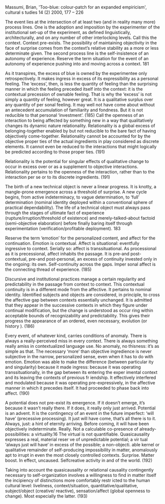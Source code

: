 ﻿  Massumi,  Brian, 'Too-blue: colour-patch for an expanded empiricism', cultural s tudies 14 (2) 2000, 177 – 226

The event lies at the intersection of at least two (and in reality many more) process lines. One is the adoption and imposition by the experimenter of the institutional set-up of the experiment, as defined linguistically, architecturally, and on any number of other interlocking levels. Call this the context. Context pre-exists. The possibility of maintaining objectivity in the face of surprise comes from the context’s relative stability as a more or less determinate given. The second process line is the self-insistence of an autonomy of experience. Reserve the term situation for the event of an autonomy of experience pushing into and moving across a context. 181



As it transpires, the excess of blue is owned by the experimentee only retrospectively. It makes ingress in excess of its expressibility as a personal feeling. The ‘excess’, then, is less the quantity of feeling than the surprising manner in which the feeling preceded itself into the context: it is the contextual precession of ownable feeling. That is why the ‘excess’ is not simply a quantity of feeling, however great. It is a qualitative surplus over any quantity of per sonal feeling. It may well not have come about without an antecedent accumulation of familiarity and fondness. But it is not reducible to that personal ‘investment’. (185) 
Call the openness of an interaction to being affected by something new in a
way that qualitatively changes its dynamic nature relationality. Relationality is a global excess of belonging-together enabled by but not reducible to the bare fact of having objectively come-together. Relationality cannot be accounted for by the objective proper ties of the actual ingredients in play considered as discrete elements. It cannot even be reduced to the interactions that might logically be predicted according to those proper ties. (191) 

Relationality is the potential for singular effects of qualitative change to occur in excess over or as a supplement to objective interactions. Relationality pertains to the openness of the interaction, rather than to the interaction per se or to its discrete ingredients. (191)

The birth of a new technical object is never a linear progress. It is knotty, a mangle-prone emergence across a threshold of surprise. A new cycle begins, from active indeterminacy, to vague determination, to ‘full’ determination (nominal identity deployed within a conventional sphere of practical dependability). The life of a technical object must always pass through the stages of ultimate fact of experience (rupture/irruption/threshold of existence) and merely-talked-about factoid (semi-objective elaboration) before finally baring itself through experimentation (verification/profitable deployment). 183

Reserve the term ‘emotion’ for the personalized content, and affect for the continuation. Emotion is contextual. Affect is situational: eventfully ingressive to context. Serially so: affect is transsituational. As processional as it is precessional, affect inhabits the passage. It is pre-and post-contextual, pre-and post-personal, an excess of continuity invested only in the ongoing: its own. Self-continuity across the gaps. Imper sonal affect is the connecting thread of experience. (185) 

Discursive and institutional practices manage a certain regularity and predictability in the passage from context to context. This contextual continuity is in a different mode from the affective. It pertains to nominal identity. Identified subjects and objects are considered, in principle, to cross the affective gap between contexts essentially unchanged. It is admitted that they appear in the successive contexts in which they figure under continual modification, but the change is understood as occur ring within acceptable bounds of recognizability and predictability. This gives their progress the appearance of an ordered, even necessary, evolution (or history ). (186)

Every event, of whatever kind, carries conditions of anomaly. There is always a really-perceived miss in every context. There is always something really amiss in contextualized language use. No anomaly, no thisness: it’s as simple as that. The necessary ‘more’ than objective ingredience is never subjective in the narrow, personalized sense, even when it has to do with emotion. Emotion was able to make the difference (between particular ity and singularity) because it made ingress: because it was operating transsituationally, in the gap between its entering the exper imental context and its leaving the contexts of previous fr iendship. It effectively interfered and modulated because it was operating pre-expressively, in the affective manner in which it precedes itself. It had proceeded to phase back into affect. (190) 

A potential does not pre-exist its emergence. If it doesn’t emerge, it’s because it wasn’t really there. If it does, it really only just arrived. Potential is an advent. It is the contingency of an event in the future imperfect: ‘will have’ (precessive processing). It just will have come, that’s all there is to it. Always, just: a hint of eternity arriving. Before coming, it will have been objectively indeterminate. Really. Not a calculable co-presence of already-possibilities: a virtuality.16 The virtual is not quantifiable. Quasicausality expresses a real, material reser ve of unpredictable potential; a vir tual ‘always just will have’ in excess of the possible; a non-objecti. able kernel or qualitative remainder of self-producing impossibility in matter, anomalously apt to irrupt in even the most closely controlled contexts. Surprise. Matter boost. In effect, uncaused. Selfcreative activity in and of the world. (192) 

Taking into account the quasicausality or relational causality contingently necessary to self-organization involves a willingness to find in matter itself the incipiency of distinctions more comfortably restr icted to the human cultural level: liveliness, context/situation, quantitative/qualitative, subject/object (creative/ reactive), sensation/affect (global openness to change). Most especially the latter. (193)

